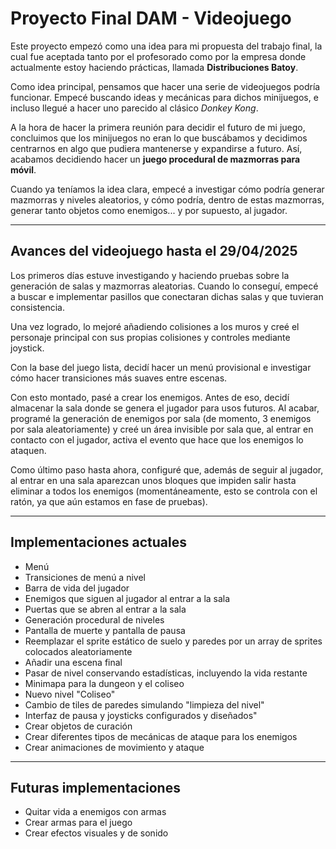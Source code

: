 # Proyecto Final DAM - Videojuego

Este proyecto empezó como una idea para mi propuesta del trabajo final, la cual fue aceptada tanto por el profesorado como por la empresa donde actualmente estoy haciendo prácticas, llamada **Distribuciones Batoy**.

Como idea principal, pensamos que hacer una serie de videojuegos podría funcionar. Empecé buscando ideas y mecánicas para dichos minijuegos, e incluso llegué a hacer uno parecido al clásico *Donkey Kong*.

A la hora de hacer la primera reunión para decidir el futuro de mi juego, concluimos que los minijuegos no eran lo que buscábamos y decidimos centrarnos en algo que pudiera mantenerse y expandirse a futuro. Así, acabamos decidiendo hacer un **juego procedural de mazmorras para móvil**.

Cuando ya teníamos la idea clara, empecé a investigar cómo podría generar mazmorras y niveles aleatorios, y cómo podría, dentro de estas mazmorras, generar tanto objetos como enemigos... y por supuesto, al jugador.

---

## Avances del videojuego hasta el 29/04/2025

Los primeros días estuve investigando y haciendo pruebas sobre la generación de salas y mazmorras aleatorias. Cuando lo conseguí, empecé a buscar e implementar pasillos que conectaran dichas salas y que tuvieran consistencia.

Una vez logrado, lo mejoré añadiendo colisiones a los muros y creé el personaje principal con sus propias colisiones y controles mediante joystick.

Con la base del juego lista, decidí hacer un menú provisional e investigar cómo hacer transiciones más suaves entre escenas.

Con esto montado, pasé a crear los enemigos. Antes de eso, decidí almacenar la sala donde se genera el jugador para usos futuros. Al acabar, programé la generación de enemigos por sala (de momento, 3 enemigos por sala aleatoriamente) y creé un área invisible por sala que, al entrar en contacto con el jugador, activa el evento que hace que los enemigos lo ataquen.

Como último paso hasta ahora, configuré que, además de seguir al jugador, al entrar en una sala aparezcan unos bloques que impiden salir hasta eliminar a todos los enemigos (momentáneamente, esto se controla con el ratón, ya que aún estamos en fase de pruebas).

---

## Implementaciones actuales

- Menú  
- Transiciones de menú a nivel  
- Barra de vida del jugador  
- Enemigos que siguen al jugador al entrar a la sala  
- Puertas que se abren al entrar a la sala  
- Generación procedural de niveles
- Pantalla de muerte y pantalla de pausa
- Reemplazar el sprite estático de suelo y paredes por un array de sprites colocados aleatoriamente
- Añadir una escena final
- Pasar de nivel conservando estadísticas, incluyendo la vida restante
- Minimapa para la dungeon y el coliseo
- Nuevo nivel "Coliseo"
- Cambio de tiles de paredes simulando "limpieza del nivel"
- Interfaz de pausa y joysticks configurados y diseñados"
- Crear objetos de curación
- Crear diferentes tipos de mecánicas de ataque para los enemigos  
- Crear animaciones de movimiento y ataque

---

## Futuras implementaciones

- Quitar vida a enemigos con armas     
- Crear armas para el juego  
- Crear efectos visuales y de sonido  

